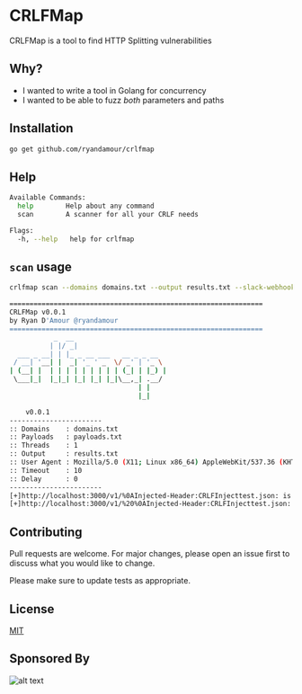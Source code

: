 # CRLFMap

CRLFMap is a tool to find HTTP Splitting vulnerabilities

## Why?
- I wanted to write a tool in Golang for concurrency
- I wanted to be able to fuzz _both_ parameters and paths

## Installation

```bash
go get github.com/ryandamour/crlfmap
```

## Help
```bash
Available Commands:
  help        Help about any command
  scan        A scanner for all your CRLF needs

Flags:
  -h, --help   help for crlfmap
```

## `scan` usage

```bash
crlfmap scan --domains domains.txt --output results.txt --slack-webhook "https://hooks.slack.com/services/XXX/YYYZZZ"

===============================================================
CRLFMap v0.0.1
by Ryan D'Amour @ryandamour 
===============================================================
           _  __                       
          | |/ _|                      
  ___ _ __| | |_ _ __ ___   __ _ _ __  
 / __| '__| |  _| '_ ' _  \/ _' | '_ \ 
| (__| |  | | | | | | | | | (_| | |_) |
 \___|_|  |_|_| |_| |_| |_|\__,_| .__/ 
                                | |    
                                |_|    

    v0.0.1                                
-----------------------
:: Domains    : domains.txt
:: Payloads   : payloads.txt
:: Threads    : 1
:: Output     : results.txt
:: User Agent : Mozilla/5.0 (X11; Linux x86_64) AppleWebKit/537.36 (KHTML, like Gecko) Chrome/81.0.4044.138 Safari/537.36
:: Timeout    : 10
:: Delay      : 0
-----------------------
[+]http://localhost:3000/v1/%0AInjected-Header:CRLFInjecttest.json: is Vulnerable
[+]http://localhost:3000/v1/%20%0AInjected-Header:CRLFInjecttest.json: is Vulnerable
```

## Contributing
Pull requests are welcome. For major changes, please open an issue first to discuss what you would like to change.

Please make sure to update tests as appropriate.

## License
[MIT](https://choosealicense.com/licenses/mit/)

## Sponsored By
![alt text](https://miro.medium.com/max/168/1*Pzr_iwx12ycGpGg0K0Yauw.png)
